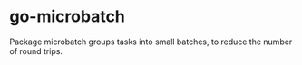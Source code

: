 # go-microbatch
Package microbatch groups tasks into small batches, to reduce the number of round trips.
